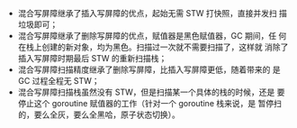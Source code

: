
- 混合写屏障继承了插入写屏障的优点，起始无需 STW 打快照，直接并发扫 描垃圾即可； 
- 混合写屏障继承了删除写屏障的优点，赋值器是黑色赋值器，GC 期间，任 何在栈上创建的新对象，均为黑色。扫描过一次就不需要扫描了，这样就 消除了插入写屏障时期最后 STW 的重新扫描栈；   
- 混合写屏障扫描精度继承了删除写屏障，比插入写屏障更低，随着带来的 是 GC 过程全程无 STW；   
- 混合写屏障扫描栈虽然没有 STW，但是扫描某一个具体的栈的时候，还是 要停止这个 goroutine 赋值器的工作（针对一个 goroutine 栈来说，是 暂停扫的，要么全灰，要么全黑哈，原子状态切换）。